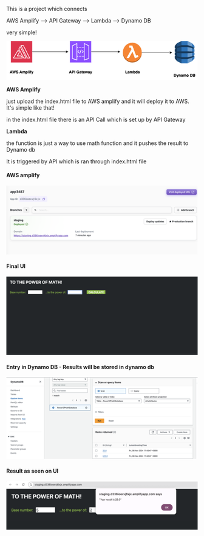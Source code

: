 This is a project which connects 

AWS Amplify --> API Gateway --> Lambda --> Dynamo DB

very simple!


![AWS Architecture](images/aws.drawio.png)



**AWS Amplify**

just upload the index.html file to AWS amplify and it will deploy it to AWS. It's simple like that!


in the index.html file there is an API Call which is set up by API Gateway




**Lambda**

the function is just a way to use math function and it pushes the result to Dynamo db

It is triggered by API which is ran through index.html file







#### AWS amplify 
![AWS Amplify](images/Amplify.png)




#### Final UI

![UI](images/UI.png)





#### Entry in Dynamo DB - Results will be stored in dynamo db 

![DynamoDB](images/DynamoDB.png)



#### Result as seen on UI
![Result](images/result.png)